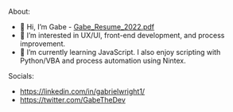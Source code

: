 About:
- 👋 Hi, I’m Gabe - [Gabe_Resume_2022.pdf](https://github.com/gabrielwright1/gabrielwright1/files/8064405/Gabe_Resume_2022.pdf)
- 👀 I’m interested in UX/UI, front-end development, and process improvement.
- 🌱 I’m currently learning JavaScript. I also enjoy scripting with Python/VBA and process automation using Nintex.

Socials: 

- https://linkedin.com/in/gabrielwright1/
- https://twitter.com/GabeTheDev

<!---
gabrielwright1/gabrielwright1 is a ✨ special ✨ repository because its `README.md` (this file) appears on your GitHub profile.
You can click the Preview link to take a look at your changes.
--->

